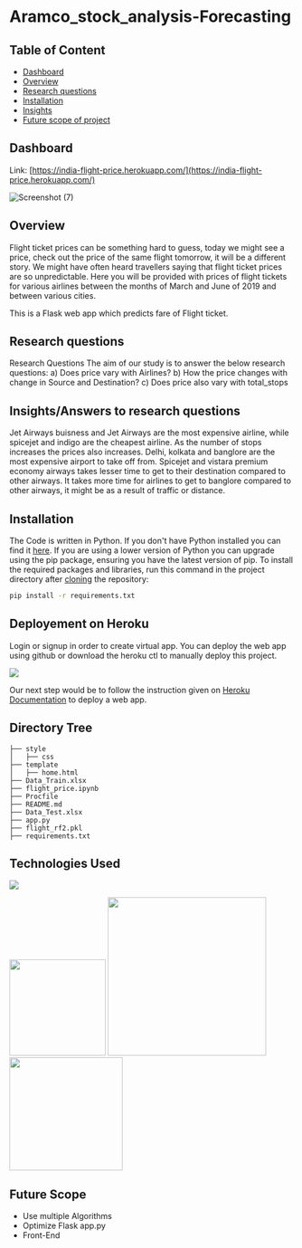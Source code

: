 # Aramco_stock_analysis-Forecasting


## Table of Content
  * [Dashboard](#dashboard)
  * [Overview](#overview)
  * [Research questions](#research-questions)
  * [Installation](#installation)
  * [Insights](#insights)
  * [Future scope of project](#future-scope)


## Dashboard
Link: [https://india-flight-price.herokuapp.com/](https://india-flight-price.herokuapp.com/)

![Screenshot (7)](https://user-images.githubusercontent.com/59423092/187164383-cf0a47f9-a8aa-4784-a82b-4177a3793b7e.png)



## Overview
Flight ticket prices can be something hard to guess, today we might see a price, check out the price of the same flight tomorrow, it will be a different story. 
We might have often heard travellers saying that flight ticket prices are so unpredictable.
Here you will be provided with prices of flight tickets for various airlines between the months of March and June of 2019 and between various cities. 

This is a Flask web app which predicts fare of Flight ticket.

## Research questions
Research Questions
The aim of our study is to answer the below research questions:
a) Does price vary with Airlines?
b) How the price changes with change in Source and Destination?
c) Does price also vary with total_stops








## Insights/Answers to research questions
Jet Airways buisness and Jet Airways are the most expensive airline, while spicejet and indigo are the cheapest airline.
As the number of stops increases the prices also increases.
Delhi, kolkata and banglore are the most expensive airport to take off from.
Spicejet and vistara premium economy airways takes lesser time to get to their destination compared to other airways.
It takes more time for airlines to get to banglore compared to other airways, it might be as a result of traffic or distance.


## Installation
The Code is written in Python. If you don't have Python installed you can find it [here](https://www.python.org/downloads/). If you are using a lower version of Python you can upgrade using the pip package, ensuring you have the latest version of pip. To install the required packages and libraries, run this command in the project directory after [cloning](https://www.howtogeek.com/451360/how-to-clone-a-github-repository/) the repository:
```bash
pip install -r requirements.txt
```

## Deployement on Heroku
Login or signup in order to create virtual app. You can deploy  the web app using github  or download the heroku 
ctl to manually deploy this project.

[![](https://i.imgur.com/dKmlpqX.png)](https://heroku.com)

Our next step would be to follow the instruction given on [Heroku Documentation](https://devcenter.heroku.com/articles/getting-started-with-python) to deploy a web app.

## Directory Tree 
```
├── style 
│   ├── css
├── template
│   ├── home.html
├── Data_Train.xlsx
├── flight_price.ipynb
├── Procfile
├── README.md
├── Data_Test.xlsx
├── app.py
├── flight_rf2.pkl
├── requirements.txt
```

## Technologies Used

![](https://forthebadge.com/images/badges/made-with-python.svg)

[<img target="_blank" src="https://flask.palletsprojects.com/en/1.1.x/_images/flask-logo.png" width=170>](https://flask.palletsprojects.com/en/1.1.x/) [<img target="_blank" src="https://number1.co.za/wp-content/uploads/2017/10/gunicorn_logo-300x85.png" width=280>](https://gunicorn.org) [<img target="_blank" src="https://scikit-learn.org/stable/_static/scikit-learn-logo-small.png" width=200>](https://scikit-learn.org/stable/) 


## Future Scope

* Use multiple Algorithms
* Optimize Flask app.py
* Front-End 
